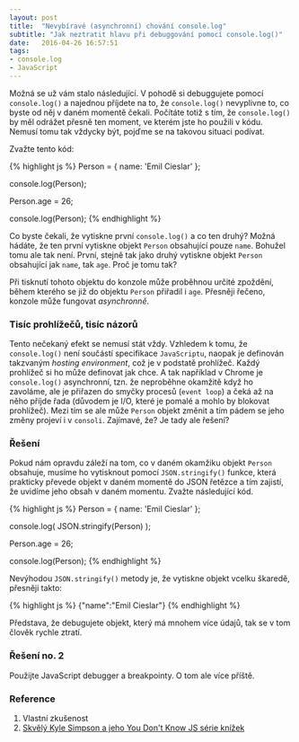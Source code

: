 ```yaml
---
layout: post
title:  "Nevybíravé (asynchronní) chování console.log"
subtitle: "Jak neztratit hlavu při debuggování pomocí console.log()"
date:   2016-04-26 16:57:51
tags:
- console.log
- JavaScript
---
```


Možná se už vám stalo následující. V pohodě si debuggujete pomocí `console.log()` a najednou příjdete na to, že `console.log()` nevyplivne to, co byste od něj v daném momentě čekali. Počítáte totiž s tím, že `console.log()` by měl odrážet přesně ten moment, ve kterém jste ho použili v kódu. Nemusí tomu tak vždycky být, pojďme se na takovou situaci podívat.

Zvažte tento kód:

{% highlight js %}
Person = {
	name: 'Emil Cieslar'
};

console.log(Person);

Person.age = 26;

console.log(Person);
{% endhighlight %}

Co byste čekali, že vytiskne první `console.log()` a co ten druhý? Možná hádáte, že ten první vytiskne objekt `Person` obsahující pouze `name`. Bohužel tomu ale tak není. První, stejně tak jako druhý vytiskne objekt `Person` obsahující jak `name`, tak `age`. Proč je tomu tak?

Při tisknutí tohoto objektu do konzole může proběhnou určité zpoždění, během kterého se již do objektu `Person` přiřadil i `age`. Přesněji řečeno, konzole může fungovat *asynchronně*.

### Tisíc prohlížečů, tisíc názorů
Tento nečekaný efekt se nemusí stát vždy. Vzhledem k tomu, že `console.log()` není součástí specifikace `JavaScriptu`, naopak je definován takzvaným *hosting environment*, což je v podstatě prohlížeč. Každý prohlížeč si ho může definovat jak chce. A tak například v Chrome je `console.log()` asynchronní, tzn. že neproběhne okamžitě když ho zavoláme, ale je přiřazen do smyčky procesů (`event loop`) a čeká až na něho příjde řada (důvodem je I/O, které je pomalé a mohlo by blokovat prohlížeč). Mezi tím se ale může `Person` objekt změnit a tím pádem se jeho změny projeví i v `consoli`. Zajímavé, že? Je tady ale řešení?

### Řešení

Pokud nám opravdu záleží na tom, co v daném okamžiku objekt `Person` obsahuje, musíme ho vytisknout pomocí `JSON.stringify()` funkce, která prakticky převede objekt v daném momentě do JSON řetězce a tím zajistí, že uvidíme jeho obsah v daném momentu. Zvažte následující kód.

{% highlight js %}
Person = {
	name: 'Emil Cieslar'
};

console.log( JSON.stringify(Person) );

Person.age = 26;

console.log(Person);
{% endhighlight %}

Nevýhodou `JSON.stringify()` metody je, že vytiskne objekt vcelku škaredě, přesněji takto:

{% highlight js %}
{"name":"Emil Cieslar"}
{% endhighlight %}

Představa, že debugujete objekt, který má mnohem více údajů, tak se v tom člověk rychle ztratí.

### Řešení no. 2

Použijte JavaScript debugger a breakpointy. O tom ale více příště.


### Reference

1. Vlastní zkušenost
2. [Skvělý Kyle Simpson a jeho You Don't Know JS série knížek](https://github.com/getify/You-Dont-Know-JS/blob/master/async%20&%20performance/ch1.md#async-console)
